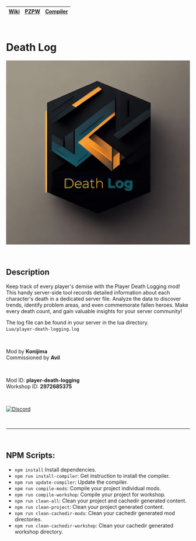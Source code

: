 [Wiki](https://github.com/asledgehammer/PipeWrench/wiki) | [PZPW](https://github.com/Konijima/pzpw) | [Compiler](https://github.com/Konijima/pzpw-compiler)
|---|---|---|

<br>

# Death Log

![Poster](https://github.com/PZPW-Mods/Death-Log/blob/master/assets/mods/player-death-logging/poster.png?raw=true)

<br>

## Description
Keep track of every player's demise with the Player Death Logging mod! This handy server-side tool records detailed information about each character's death in a dedicated server file. Analyze the data to discover trends, identify problem areas, and even commemorate fallen heroes. Make every death count, and gain valuable insights for your server community!

The log file can be found in your server in the lua directory.  
```Lua/player-death-logging.log```

<br>

Mod by **Konijima**  
Commissioned by **Avil**

<br>

Mod ID: **player-death-logging**  
Workshop ID: **2972685375**

<br>

[![Discord](https://raw.githubusercontent.com/Glytch3r/TeamOrbitAds/main/square_serve.gif)](https://discord.gg/2skchrKrDv)

<br>
<hr>
<br>

## NPM Scripts:
- `npm install` Install dependencies.
- `npm run install-compiler`: Get instruction to install the compiler.
- `npm run update-compiler`: Update the compiler.
- `npm run compile-mods`: Compile your project individual mods.
- `npm run compile-workshop`: Compile your project for workshop.
- `npm run clean-all`: Clean your project and cachedir generated content.
- `npm run clean-project`: Clean your project generated content.
- `npm run clean-cachedir-mods`: Clean your cachedir generated mod directories.
- `npm run clean-cachedir-workshop`: Clean your cachedir generated workshop directory.

